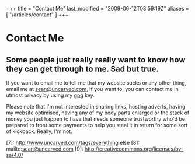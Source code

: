 +++
title = "Contact Me"
last_modified = "2009-06-12T03:59:19Z"
aliases = [ "/articles/contact" ]
+++
# Contact Me

## Some people just really really want to know how they can get through to me. Sad but true.

If you want to email me to tell me that my website sucks or any other
thing, email me at [sean@uncarved.com.][5] If you want to, you can
contact me in utmost privacy by using my [gpg][6] key.

Please note that I'm not interested in sharing links, hosting adverts,
having my website optimised, having any of my body parts enlarged or
the stack of money you just happen to have that needs someone
trustworthy who'd be prepared to front some payments to help you steal
it in return for some sort of kickback. Really, I'm not.

[1]: http://www.uncarved.com/articles/contact
[2]: http://www.uncarved.com/
[3]: http://www.uncarved.com/articles/contact
[4]: http://www.uncarved.com/login/
[5]: mailto:sean@uncarved.com
[6]: http://www.uncarved.com/static/sean.gpg
[7]: http://www.uncarved.com/tags/everything else
[8]: mailto:sean@uncarved.com
[9]: http://creativecommons.org/licenses/by-sa/4.0/
